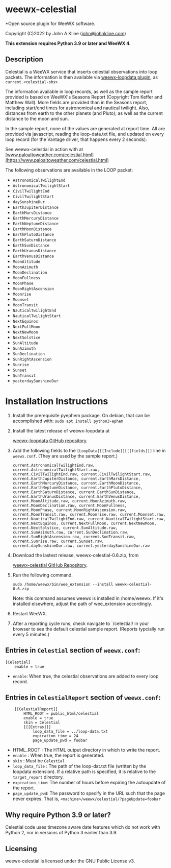 # weewx-celestial
*Open source plugin for WeeWX software.

Copyright (C)2022 by John A Kline (john@johnkline.com)

**This extension requires Python 3.9 or later and WeeWX 4.**


## Description

Celestial is a WeeWX service that inserts celestial observations into loop packets.
The information is then available via
[weewx-loopdata plugin](https://github.com/chaunceygardiner/weewx-loopdata), as `current.<celestial-obs>`

The information available in loop records, as well as the sample report provided is based on WeeWX's
Seasons Report (Copyright Tom Keffer and Matthew Wall).  More fields are provided than in the Seasons
report, including start/end times for astronomical and nautical twilight.  Also, distances from earth to
the other planets (and Pluto); as well as the current distance to the moon and sun.

In the sample report, none of the values are generated at report time.  All are provided via javascript,
reading the loop-data.txt file, and updated on every loop record (for the Vantage driver, that happens
every 2 seconds).

See weewx-celestial in action with at
[www.paloaltoweather.com/celestial.html](https://www.paloaltoweather.com/celestial.html)

The following observations are available in the LOOP packet:

- `AstronomicalTwilightEnd`
- `AstronomicalTwilightStart`
- `CivilTwilightEnd`
- `CivilTwilightStart`
- `daySunshineDur`
- `EarthJupiterDistance`
- `EarthMarsDistance`
- `EarthMercuryDistance`
- `EarthNeptuneDistance`
- `EarthMoonDistance`
- `EarthPlutoDistance`
- `EarthSaturnDistance`
- `EarthSunDistance`
- `EarthUranusDistance`
- `EarthVenusDistance`
- `MoonAltitude`
- `MoonAzimuth`
- `MoonDeclination`
- `MoonFullness`
- `MoonPhase`
- `MoonRightAscension`
- `Moonrise`
- `Moonset`
- `MoonTransit`
- `NauticalTwilightEnd`
- `NauticalTwilightStart`
- `NextEquinox`
- `NextFullMoon`
- `NextNewMoon`
- `NextSolstice`
- `SunAltitude`
- `SunAzimuth`
- `SunDeclination`
- `SunRightAscension`
- `Sunrise`
- `Sunset`
- `SunTransit`
- `yesterdaySunshineDur`

# Installation Instructions

1. Install the prerequisite pyephem package.  On debian, that can be accomplished with:
   `sudo apt install python3-ephem` 

1. Install the latest release of weewx-loopdata at

   [weewx-loopdata GitHub repository](https://github.com/chaunceygardiner/weewx-loopdata).

1. Add the following fields to the `[LoopData][[Include]][[[fields]]]` line in `weewx.conf`.  (They are used by the sample report.)

   `current.AstronomicalTwilightEnd.raw, current.AstronomicalTwilightStart.raw, current.CivilTwilightEnd.raw, current.CivilTwilightStart.raw, current.EarthJupiterDistance, current.EarthMarsDistance, current.EarthMercuryDistance, current.EarthMoonDistance, current.EarthNeptuneDistance, current.EarthPlutoDistance, current.EarthSaturnDistance, current.EarthSunDistance, current.EarthUranusDistance, current.EarthVenusDistance, current.MoonAltitude.raw, current.MoonAzimuth.raw, current.MoonDeclination.raw, current.MoonFullness, current.MoonPhase, current.MoonRightAscension.raw, current.MoonTransit.raw, current.Moonrise.raw, current.Moonset.raw, current.NauticalTwilightEnd.raw, current.NauticalTwilightStart.raw, current.NextEquinox, current.NextFullMoon, current.NextNewMoon, current.NextSolstice, current.SunAltitude.raw, current.SunAzimuth.raw, current.SunDeclination.raw, current.SunRightAscension.raw, current.SunTransit.raw, current.Sunrise.raw, current.Sunset.raw, current.daySunshineDur.raw, current.yesterdaySunshineDur.raw`

1. Download the lastest release, weewx-celestial-0.6.zip, from

   [weewx-celestial GitHub Repository](https://github.com/chaunceygardiner/weewx-celestial).

1. Run the following command.

   `sudo /home/weewx/bin/wee_extension --install weewx-celestial-0.6.zip`

   Note: this command assumes weewx is installed in /home/weewx.  If it's installed
   elsewhere, adjust the path of wee_extension accordingly.

1. Restart WeeWX.

1. After a reporting cycle runs, check navigate to `<weewx-url>/celestial/ in your browser
   to see the default celestial sample report. (Reports typcially run every 5 minutes.)

## Entries in `Celestial` section of `weewx.conf`:

```
[Celestial]
    enable = true
```

 * `enable`: When true, the celestial observations are added to every loop record.

## Entries in `CelestialReport` section of `weewx.conf`:

```
    [[CelestialReport]]
        HTML_ROOT = public_html/celestial
        enable = true
        skin = Celestial
        [[[Extras]]]
            loop_data_file = ../loop-data.txt
            expiration_time = 24
            page_update_pwd = foobar
```

 * HTML_ROOT        : The HTML output directory in which to write the report.
 * `enable`         : When true, the report is generated.
 * `skin`           : Must be `Celestial`
 * `loop_data_file` : The path of the loop-dat.txt file (written by the loopdata extension).
                      If a relative path is specified, it is relative to the
                     `target_report` directory.
 * `expiration_time`: The number of hours before expiring the autoupdate of the report.
 * `page_update_pwd`: The password to specify in the URL such that the page never expires.
                      That is, `<machine>/weewx/celestial/?pageUpdate=foobar`


## Why require Python 3.9 or later?

Celestial code uses timezone aware date features which do not work with Python 2, nor in
versions of Python 3 earlier than 3.9.


## Licensing

weewx-celestial is licensed under the GNU Public License v3.
